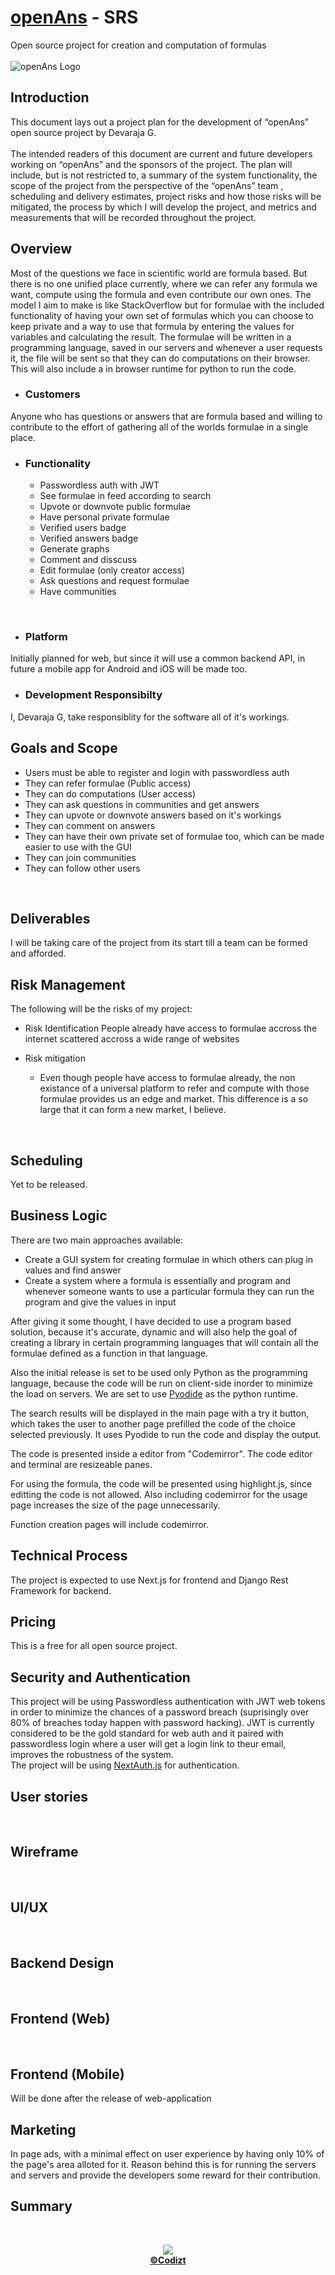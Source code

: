 # [openAns](https://openansorg.github.io) - SRS
Open source project for creation and computation of formulas
<br/><br/>
![openAns Logo](./CompleteLogo.png)
<br/> 

## Introduction
This document lays out a project plan for the development of “openAns” open source project by Devaraja G.
<br/><br/>
The intended readers of this document are current and future developers working on “openAns” and the sponsors of the project. The plan will include, but is not restricted to, a summary of the system functionality, the scope of the project from the perspective of the “openAns” team , scheduling and delivery estimates, project risks and how those risks will be mitigated, the process by which I will develop the project, and metrics and measurements that will be recorded throughout the project.
<br/> 

## Overview
Most of the questions we face in scientific world are formula based. But there is no one unified place currently, where we can refer any formula we want, compute using the formula and even contribute our own ones. The model I aim to make is like StackOverflow but for formulae with the included functionality of having your own set of formulas which you can choose to keep private and a way to use that formula by entering the values for variables and calculating the result. The formulae will be written in a programming language, saved in our servers and whenever a user requests it, the file will be sent so that they can do computations on their browser. This will also include a in browser runtime for python to run the code.
<br/>
- ### Customers
Anyone who has questions or answers that are formula based and willing to contribute to the effort of gathering all of the worlds formulae in a single place.
<br/>
- ### Functionality
  - Passwordless auth with JWT
  - See formulae in feed according to search
  - Upvote or downvote public formulae
  - Have personal private formulae
  - Verified users badge
  - Verified answers badge
  - Generate graphs
  - Comment and disscuss
  - Edit formulae (only creator access)
  - Ask questions and request formulae
  - Have communities
<br/>

- ### Platform
Initially planned for web, but since it will use a common backend API, in future a mobile app for Android and iOS will be made too.
<br/>

- ### Development Responsibilty
I, Devaraja G, take responsiblity for the software all of it's workings.
<br/> 

## Goals and Scope
- Users must be able to register and login with passwordless auth
- They can refer formulae (Public access)
- They can do computations (User access)
- They can ask questions in communities and get answers
- They can upvote or downvote answers based on it's workings
- They can comment on answers
- They can have their own private set of formulae too, which can be made easier to use with the GUI
- They can join communities
- They can follow other users
<br/> 

## Deliverables
I will be taking care of the project from its start till a team can be formed and afforded.
<br/> 

## Risk Management
The following will be the risks of my project:
- Risk Identification
People already have access to formulae accross the internet scattered accross a wide range of websites

- Risk mitigation
  - Even though people have access to formulae already, the non existance of a universal platform to refer and compute with those formulae provides us an edge and market.
This difference is a so large that it can form a new market, I believe.
<br/> 

## Scheduling
Yet to be released.
<br/> 

## Business Logic
There are two main approaches available:
- Create a GUI system for creating formulae in which others can plug in values and find answer
- Create a system where a formula is essentially and program and whenever someone wants to use a particular formula they can run the program and give the values in input

After giving it some thought, I have decided to use a program based solution, because it's accurate, dynamic and will also help the goal of creating a library in certain programming languages that will contain all the formulae defined as a function in that language.

Also the initial release is set to be used only Python as the programming language, because the code will be run on client-side inorder to minimize the load on servers. We are set to use [Pyodide](https://pyodide.org/en/stable/) as the  python runtime.

The search results will be displayed in the main page with a try it button, which takes the user to another page prefilled the code of the choice selected previously. It uses Pyodide to run the code and display the output. 

The code is presented inside a editor from "Codemirror". The code editor and  terminal are resizeable panes. 

For using the formula, the code will be presented using highlight.js, since editting the code is not allowed. Also including codemirror for the usage page increases the size of the page unnecessarily.

Function creation pages will include codemirror.
<br/>

## Technical Process
The project is expected to use Next.js for frontend and Django Rest Framework for backend.
<br/> 

## Pricing
This is a free for all open source project.
<br/> 

## Security and Authentication
This project will be using Passwordless authentication with JWT web tokens in order to minimize the chances of a password breach (suprisingly over 80% of breaches today happen with password hacking). JWT is currently considered to be the gold standard for web auth and it paired with passwordless login where a user will get a login link to theur email, improves the robustness of the system.
<br/>
The project will be using [NextAuth.js](https://next-auth.js.org/) for authentication.
## User stories

<br/> 

## Wireframe

<br/> 

## UI/UX

<br/> 

## Backend Design

<br/> 

## Frontend (Web)

<br/> 

## Frontend (Mobile)
Will be done after the release of web-application
<br/> 

## Marketing
In page ads, with a minimal effect on user experience by having only 10% of the page's area alloted for it. Reason behind this is for running the servers and servers and provide the developers some reward for their contribution.
<br/> 

## Summary

<br/> 
<p align="center"><img src="https://forthebadge.com/images/badges/built-with-love.svg"/><br/><a href="htpps://github.com/codizt"><b>©Codizt</b></a></p>
